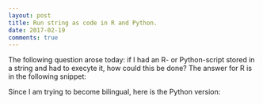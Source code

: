 ```yaml
---
layout: post
title: Run string as code in R and Python.
date: 2017-02-19
comments: true
---
```


The following question arose today: if I had an R- or Python-script stored in a string and had to execyte it, how could this be done?
The answer for R is in the following snippet:  

<script src="https://gist.github.com/elizavetasemenova/eb7489a140c2d624b6d7e51c6231d0f5.js"></script>


Since I am trying to become bilingual, here is the Python version:
<script src="https://gist.github.com/elizavetasemenova/899c546454937dd02ae344d275179556.js"></script>


